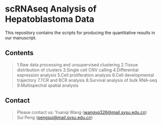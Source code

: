 # scRNAseq Analysis of Hepatoblastoma Data
This repository contains the scripts for producing the quantitative results in our manuscript.
## Contents
>1.Raw data processing and unsupervised clustering
>2.Tissue distribution of clusters
>3.Single cell CNV calling
>4.Differential expression analysis
>5.Cell proliferation analysis
>6.Cell developmental trajectory
>7.TCR and BCR analysis
>8.Survival analysis of bulk RNA-seq
>9.Multispectral spatial analysis

## Contact
>Please contact us: 
>Yuanqi Wang (wangyq326@mail.sysu.edu.cn)  
>Sui Peng (pengsui@mail.sysu.edu.cn)

